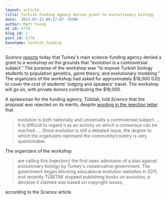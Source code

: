 ```yaml
---
layout: article
title: Turkish funding agency denies grant to evolutionary biology
date: '2013-07-12 09:17:07 -0700'
author: Matt Young
mt_id: 6776
blog_id: 2
post_id: 6776
basename: turkish_funding
---
```

_Science_ [reports](http://www.sciencemag.org/content/341/6142/114.2.full) today that Turkey's main science-funding agency denied a grant to a workshop on the grounds that "evolution is a controversial subject." The purpose of the workshop was "to expose Turkish biology students to population genetics, game theory, and evolutionary modeling." The organizers of the workshop had asked for approximately $18,000 (US) to cover the cost of students' lodging and speakers' travel. The workshop will go on, with private donors contributing the $18,000.

A spokesman for the funding agency, Tübitak, told _Science_ that the proposal was rejected on its merits, despite [wording in the rejection letter](http://news.sciencemag.org/scienceinsider/2013/07/turkish-scientists-see-new-evide.html) that 


> evolution is both nationally and universally a controversial subject. ... It is difficult to regard it as an activity on which a consensus can be reached. ... Since evolution is still a debated issue, the degree to which the organizers represent the community/country is very questionable.

 

The organizers of the workshop 


> are calling this \[rejection\] the first open admission of a bias against evolutionary biology by Turkey's conservative government. The government began blocking educational evolution websites in 2011, and recently TÜBİTAK stopped publishing books on evolution, a decision it claimed was based on copyright issues,


according to the _Science_ article.
